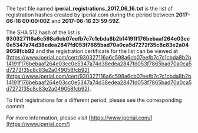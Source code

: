 The text file named **iperial_registrations_2017_06_16.txt** is the list of registration hashes created by iperial.com during the period between **2017-06-16 00:00:00Z** and **2017-06-16 23:59:59Z**.

The SHA 512 hash of the list is **930327116a6c598a6cb07eefb7c7c1cbda8b2b14191f176bebaaf264e03cc0e5347a74d38edea2847fd053f7865bad70a0ca5d7272f35c8c83e2a049058fcb92** and the registration certificate for the list can be viewed at [https://www.iperial.com/cert/930327116a6c598a6cb07eefb7c7c1cbda8b2b14191f176bebaaf264e03cc0e5347a74d38edea2847fd053f7865bad70a0ca5d7272f35c8c83e2a049058fcb92](https://www.iperial.com/cert/930327116a6c598a6cb07eefb7c7c1cbda8b2b14191f176bebaaf264e03cc0e5347a74d38edea2847fd053f7865bad70a0ca5d7272f35c8c83e2a049058fcb92).

To find registrations for a different period, please see the corresponding commit.

For more information, please visit [https://www.iperial.com/](https://www.iperial.com/)
